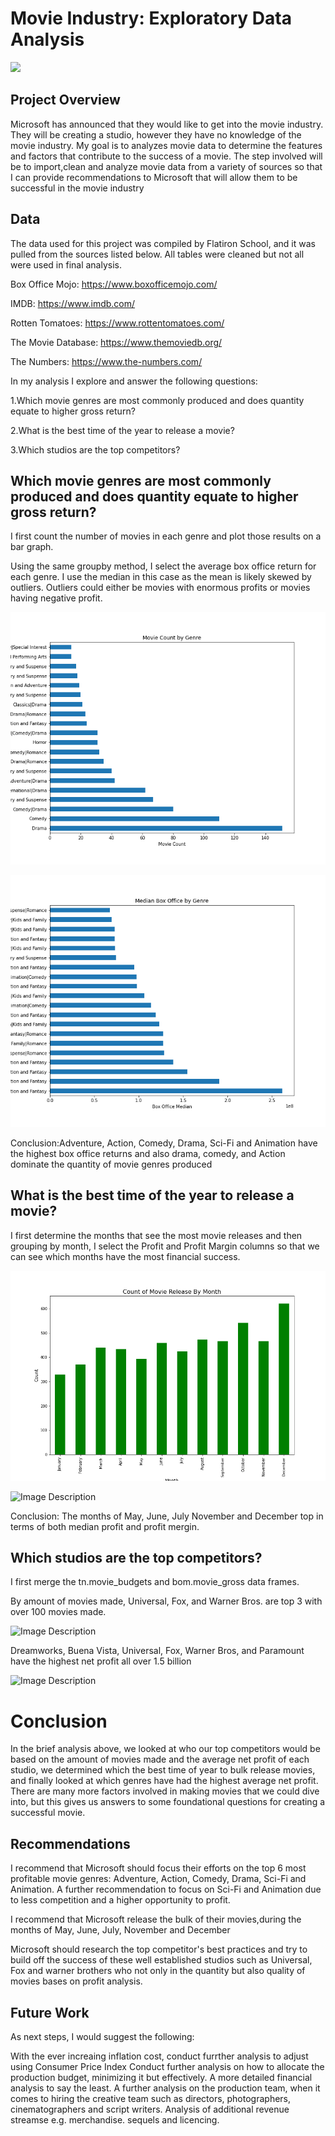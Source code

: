 # Movie Industry: Exploratory Data Analysis



![](https://images.unsplash.com/photo-1440404653325-ab127d49abc1?ixlib=rb-4.0.3&ixid=MnwxMjA3fDB8MHxwaG90by1wYWdlfHx8fGVufDB8fHx8&auto=format&fit=crop&w=870&q=80)

## Project Overview

Microsoft has announced that they would like to get into the movie industry. They will be creating a studio, however they have no knowledge of the movie industry. My goal is to analyzes movie data to determine the features and factors that contribute to the success of a movie. The step involved will be to import,clean and analyze movie data from a variety of sources so that I can provide recommendations to Microsoft that will allow them to be successful in the movie industry

## Data

The data used for this project was compiled by Flatiron School, and it was pulled from the sources listed below. All tables were cleaned but not all were used in final analysis.

Box Office Mojo: https://www.boxofficemojo.com/

IMDB: https://www.imdb.com/

Rotten Tomatoes: https://www.rottentomatoes.com/

The Movie Database: https://www.themoviedb.org/

The Numbers: https://www.the-numbers.com/

In my analysis I explore and answer the following questions:

1.Which movie genres are most commonly produced and does quantity equate to higher gross return?

2.What is the best time of the year to release a movie?

3.Which studios are the top competitors?

## Which movie genres are most commonly produced and does quantity equate to higher gross return?

I first count the number of movies in each genre and plot those results on a bar graph.

Using the same groupby method, I select the average box office return for each genre. I use the median in this case as the mean is likely skewed by outliers. Outliers could either be movies with enormous profits or movies having negative profit.

![](https://github.com/Bree-hub/Phase-1-Project/blob/main/MovieCountbyGenre.png)

![](https://github.com/Bree-hub/Phase-1-Project/blob/main/MedianboxofficebyGenre.png)

Conclusion:Adventure, Action, Comedy, Drama, Sci-Fi and Animation have the highest box office returns and also drama, comedy, and Action dominate the quantity of movie genres produced

## What is the best time of the year to release a movie?

I first determine the months that see the most movie releases and then grouping by month, I select the Profit and Profit Margin columns so that we can see which months have the most financial success.

![Image Description](https://github.com/Bree-hub/Phase-1-Project/blob/main/images/CountbyMonth.png)

![Image Description](http://localhost:8888/view/images/profitandprofitmarginbymonth.png)

Conclusion: The months of May, June, July November and December top in terms of both median profit and profit mergin.

## Which studios are the top competitors?

I first merge the tn.movie_budgets and bom.movie_gross data frames.

By amount of movies made, Universal, Fox, and Warner Bros. are top 3 with over 100 movies made.

![Image Description](http://localhost:8888/view/images/Top20StudiosbyMovies%20Produced.png)

Dreamworks, Buena Vista, Universal, Fox, Warner Bros, and Paramount have the highest net profit all over 1.5 billion

![Image Description](http://localhost:8888/view/images/Top20Studiosbyprofit.png)

# Conclusion
In the brief analysis above, we looked at who our top competitors would be based on the amount of movies made and the average net profit of each studio, we determined which the best time of year to bulk release movies, and finally looked at which genres have had the highest average net profit. There are many more factors involved in making movies that we could dive into, but this gives us answers to some foundational questions for creating a successful movie.

## Recommendations
I recommend that Microsoft should focus their efforts on the top 6 most profitable movie genres: Adventure, Action, Comedy, Drama, Sci-Fi and Animation. A further recommendation to focus on Sci-Fi and Animation due to less competition and a higher opportunity to profit.

I recommend that Microsoft release the bulk of their movies,during the months of May, June, July, November and December

Microsoft should research the top competitor's best practices and try to build off the success of these well established studios such as Universal, Fox and warner brothers who not only in the quantity but also quality of movies bases on profit analysis.

## Future Work
As next steps, I would suggest the following:

With the ever increaing inflation cost, conduct furrther analysis to adjust using Consumer Price Index
Conduct further analysis on how to allocate the production budget, minimizing it but effectively. A more detailed financial analysis to say the least.
A further analysis on the production team, when it comes to hiring the creative team such as directors, photographers, cinematographers and script writers.
Analysis of additional revenue streamse e.g. merchandise. sequels and licencing.













